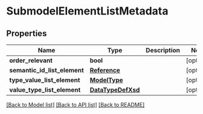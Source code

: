 # SubmodelElementListMetadata

## Properties
Name | Type | Description | Notes
------------ | ------------- | ------------- | -------------
**order_relevant** | **bool** |  | [optional] 
**semantic_id_list_element** | [**Reference**](Reference.md) |  | [optional] 
**type_value_list_element** | [**ModelType**](ModelType.md) |  | [optional] 
**value_type_list_element** | [**DataTypeDefXsd**](DataTypeDefXsd.md) |  | [optional] 

[[Back to Model list]](../README.md#documentation-for-models) [[Back to API list]](../README.md#documentation-for-api-endpoints) [[Back to README]](../README.md)

